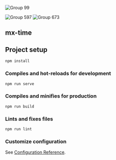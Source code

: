 ![Group 99](https://github.com/KhalidRe/Mxtime/assets/67269682/9a2d61b9-625e-45e7-baa2-cfbf2afcbe3a)

![Group 597](https://github.com/KhalidRe/Mxtime/assets/67269682/5b8c5072-3986-4db6-8661-dc1b08d8dc4f)
![Group 673](https://github.com/KhalidRe/Mxtime/assets/67269682/2e267177-b36d-41cd-abd0-416f0b6b1eec)

## mx-time


## Project setup
```
npm install
```

### Compiles and hot-reloads for development
```
npm run serve
```

### Compiles and minifies for production
```
npm run build
```


### Lints and fixes files
```
npm run lint
```

### Customize configuration
See [Configuration Reference](https://cli.vuejs.org/config/).
